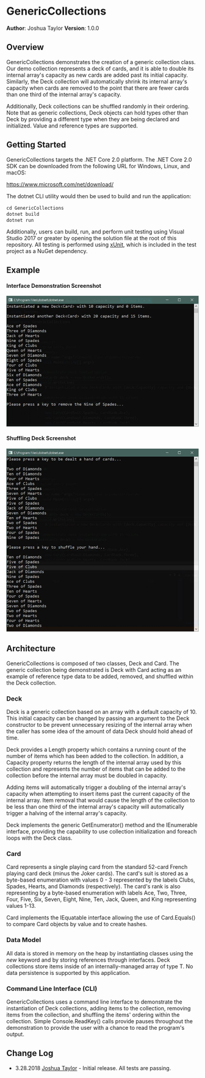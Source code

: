 # GenericCollections

**Author**: Joshua Taylor
**Version**: 1.0.0

## Overview

GenericCollections demonstrates the creation of a generic collection class. Our
demo collection represents a deck of cards, and it is able to double its
internal array's capacity as new cards are added past its initial capacity.
Similarly, the Deck collection will automatically shrink its internal array's
capacity when cards are removed to the point that there are fewer cards than
one third of the internal array's capacity.

Additionally, Deck collections can be shuffled randomly in their ordering.
Note that as generic collections, Deck objects can hold types other than Deck
by providing a different type when they are being declared and initialized.
Value and reference types are supported.

## Getting Started

GenericCollections targets the .NET Core 2.0 platform. The .NET Core 2.0 SDK can
be downloaded from the following URL for Windows, Linux, and macOS:

https://www.microsoft.com/net/download/

The dotnet CLI utility would then be used to build and run the application:

    cd GenericCollections
    dotnet build
    dotnet run

Additionally, users can build, run, and perform unit testing using Visual
Studio 2017 or greater by opening the solution file at the root of this
repository. All testing is performed using [xUnit](https://xunit.github.io/),
which is included in the test project as a NuGet dependency.

## Example

#### Interface Demonstration Screenshot ####
![Instantiation Screenshot](/assets/instanceScreenshot.JPG)
#### Shuffling Deck Screenshot ####
![Shuffling Screenshot](/assets/shufflingScreenshot.JPG)

## Architecture

GenericCollections is composed of two classes, Deck<T> and Card. The generic
collection being demonstrated is Deck<T> with Card acting as an example of
reference type data to be added, removed, and shuffled within the Deck<T>
collection.

### Deck<T>

Deck<T> is a generic collection based on an array with a default capacity
of 10. This initial capacity can be changed by passing an argument to the
Deck<T> constructor to be prevent unnecessary resizing of the internal
array when the caller has some idea of the amount of data Deck<T> should hold
ahead of time.

Deck<T> provides a Length property which contains a running count of the
number of items which has been added to the collection. In addition, a
Capacity property returns the length of the internal array used by this
collection and represents the number of items that can be added to the
collection before the internal array must be doubled in capacity.

Adding items will automatically trigger a doubling of the internal array's
capacity when attempting to insert items past the current capacity of the
internal array. Item removal that would cause the length of the collection
to be less than one third of the internal array's capacity will automatically
trigger a halving of the internal array's capacity.

Deck implements the generic GetEnumerator() method and the IEnumerable<T>
interface, providing the capability to use collection initialization and
foreach loops with the Deck class.

### Card

Card represents a single playing card from the standard 52-card French playing
card deck (minus the Joker cards). The card's suit is stored as a byte-based
enumeration with values 0 - 3 represented by the labels Clubs, Spades, Hearts,
and Diamonds (respectively). The card's rank is also representing by a
byte-based enumeration with labels Ace, Two, Three, Four, Five, Six, Seven,
Eight, Nine, Ten, Jack, Queen, and King representing values 1-13.

Card implements the IEquatable<Card> interface allowing the use of Card.Equals()
to compare Card objects by value and to create hashes.

### Data Model

All data is stored in memory on the heap by instantiating classes using the
*new* keyword and by storing references through interfaces. Deck<T> collections
store items inside of an internally-managed array of type T. No data persistence is supported by this application.

### Command Line Interface (CLI)

GenericCollections uses a command line interface to demonstrate the
instantiation of Deck<T> collections, adding items to the collection, removing
items from the collection, and shuffling the items' ordering within the
collection. Simple Console.ReadKey() calls provide pauses throughout the
demonstration to provide the user with a chance to read the program's output.

## Change Log

* 3.28.2018 [Joshua Taylor](mailto:taylor.joshua88@gmail.com) - Initial
release. All tests are passing.